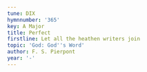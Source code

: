 ```yaml
---
tune: DIX
hymnnumber: '365'
key: A Major
title: Perfect
firstline: Let all the heathen writers join
topic: 'God: God''s Word'
author: F. S. Pierpont
year: '-'
---
```

